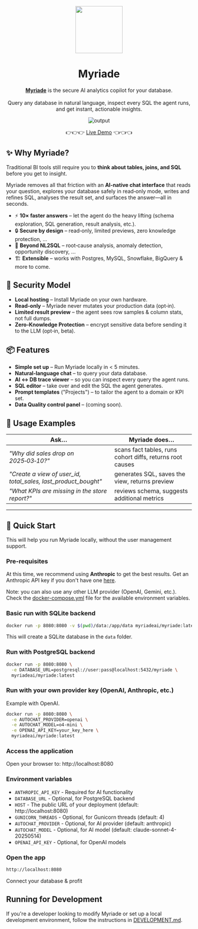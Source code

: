 <div align="center">
  <img align="center" width="128px" src="https://framerusercontent.com/images/1nUFUimyxNyoPcSeeeLogtx4CA.svg" />
	<h1 align="center"><b>Myriade</b></h1>
	<p align="center">
		<a href="https://www.myriade.ai"><strong>Myriade</strong></a> is the secure AI analytics copilot for your database.
    <br /><br />
    Query any database in natural language, inspect every SQL the agent runs, and get instant, actionable insights.
  </p>

![output](https://github.com/user-attachments/assets/e4a20de4-8b1e-4ec2-a692-cfdd02dd0533)

👉👉👉 [Live Demo](https://demo.myriade.ai) 👈👈👈

</div>

## ✨ Why Myriade?

Traditional BI tools still require you to **think about tables, joins, and SQL** before you get to insight.

Myriade removes all that friction with an **AI‑native chat interface** that reads your question, explores your database safely in read‑only mode, writes and refines SQL, analyses the result set, and surfaces the answer—all in seconds.

- ⚡ **10× faster answers** – let the agent do the heavy lifting (schema exploration, SQL generation, result analysis, etc.).
- 🔒 **Secure by design** – read‑only, limited previews, zero knowledge protection, ...
- 🧠 **Beyond NL2SQL** – root‑cause analysis, anomaly detection, opportunity discovery, ...
- 🏗️ **Extensible** – works with Postgres, MySQL, Snowflake, BigQuery & more to come.

## 🔐 Security Model

- **Local hosting** – Install Myriade on your own hardware.
- **Read‑only** – Myriade never mutates your production data (opt‑in).
- **Limited result preview** – the agent sees row samples & column stats, not full dumps.
- **Zero‑Knowledge Protection** – encrypt sensitive data before sending it to the LLM (opt‑in, beta).

## 📦 Features

- **Simple set up** – Run Myriade locally in < 5 minutes.
- **Natural‑language chat** – to query your data database.
- **AI ↔️ DB trace viewer** – so you can inspect every query the agent runs.
- **SQL editor** – take over and edit the SQL the agent generates.
- **Prompt templates** ("Projects") – to tailor the agent to a domain or KPI set.
- **Data Quality control panel** – (coming soon).

## 💬 Usage Examples

| Ask…                                                           | Myriade does…                                             |
| -------------------------------------------------------------- | --------------------------------------------------------- |
| _"Why did sales drop on 2025‑03‑10?"_                          | scans fact tables, runs cohort diffs, returns root causes |
| _"Create a view of user_id, total_sales, last_product_bought"_ | generates SQL, saves the view, returns preview            |
| _"What KPIs are missing in the store report?"_                 | reviews schema, suggests additional metrics               |

---

## 🚀 Quick Start

This will help you run Myriade locally, without the user management support.

### Pre-requisites

At this time, we recommend using **Anthropic** to get the best results. Get an Anthropic API key if you don't have one [here](https://www.anthropic.com/).

Note: you can also use any other LLM provider (OpenAI, Gemini, etc.). Check the [docker-compose.yml](./docker-compose.yml) file for the available environment variables.

### Basic run with SQLite backend

```bash
docker run -p 8080:8080 -v $(pwd)/data:/app/data myriadeai/myriade:latest
```

This will create a SQLite database in the `data` folder.

### Run with PostgreSQL backend

```bash
docker run -p 8080:8080 \
  -e DATABASE_URL=postgresql://user:pass@localhost:5432/myriade \
  myriadeai/myriade:latest
```

### Run with your own provider key (OpenAI, Anthropic, etc.)

Example with OpenAI.

```bash
docker run -p 8080:8080 \
  -e AUTOCHAT_PROVIDER=openai \
  -e AUTOCHAT_MODEL=o4-mini \
  -e OPENAI_API_KEY=your_key_here \
  myriadeai/myriade:latest
```

### Access the application

Open your browser to: http://localhost:8080

### Environment variables

- `ANTHROPIC_API_KEY` - Required for AI functionality
- `DATABASE_URL` - Optional, for PostgreSQL backend
- `HOST` - The public URL of your deployment (default: http://localhost:8080)
- `GUNICORN_THREADS` - Optional, for Gunicorn threads (default: 4)
- `AUTOCHAT_PROVIDER` - Optional, for AI provider (default: anthropic)
- `AUTOCHAT_MODEL` - Optional, for AI model (default: claude-sonnet-4-20250514)
- `OPENAI_API_KEY` - Optional, for OpenAI models

### Open the app

```bash
http://localhost:8080
```

Connect your database & profit

## Running for Development

If you're a developer looking to modify Myriade or set up a local development environment, follow the instructions in [DEVELOPMENT.md](./DEVELOPMENT.md).
